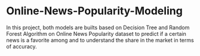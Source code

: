 # Online-News-Popularity-Modeling

In this project, both models are builts based on Decision Tree and Random Forest Algorithm on Online News Popularity dataset to predict if a certain news is a favorite among and to understand the share in the market in terms of accuracy.
